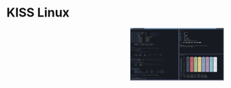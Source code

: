 # KISS Linux


<a href="https://github.com/ChefIronBelly/kiss/blob/master/chef/moneyshot.jpg"><img src="https://github.com/ChefIronBelly/kiss/blob/master/chef/moneyshot.jpg" width="43%" align="right"></a>
